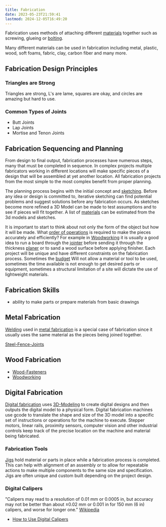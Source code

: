 ```yaml
---
title: Fabrication
date: 2023-05-23T21:59:41
lastmod: 2024-12-05T16:49:20
---
```


Fabrication uses methods of attaching different [materials](./materials-for-making.md) together such as screwing, glueing or [bolting](bolting.md).

Many different materials can be used in fabrication including metal, plastic, wood, soft foams, fabric, clay, carbon fiber and many more.

## Fabrication Design Principles

### Triangles are Strong

Triangles are strong, L's are lame,
squares are okay, and circles are amazing but hard to use.

### Common Types of Joints

- Butt Joints
- Lap Joints
- Mortise and Tenon Joints

## Fabrication Sequencing and Planning

From design to final output, fabrication processes have numerous steps, many that must be completed in sequence. In complex projects multiple fabricators working in different locations will make specific pieces of a design that will be assembled at yet another location. All fabrication projects from the most simple to the most complex benefit from proper planning.

The planning process begins with the initial concept and [sketching](../drawing/sketching.md). Before any idea or design is committed to, iterative sketching can find potential problems and suggest solutions before any fabrication occurs. As sketches become more refined a 3D Model can be made to test assumptions and to see if pieces will fit together. A list of [materials](./materials-for-making.md) can be estimated from the 3d models and sketches.

It is important to start to think about not only the form of the object but how it will be made. What [order of operations](./order-of-operations.md) is required to make the pieces accurately and efficiently? For example in [Woodworking](../woodworking/woodworking.md) it is usually a good idea to run a board through the [jointer](../woodworking/jointer.md) before sending it through the thickness [planer](../woodworking/planer.md) or to sand a wood surface before applying finisher. Each project will be unique and have different constraints on the fabrication process. Sometimes the [budget](../art-faq/how-to-create-an-artist-budget.md) Will not allow a material or tool to be used, sometimes the time available is not enough to get desired parts or equipment, sometimes a structural limitation of a site will dictate the use of lightweight materials.

## Fabrication Skills

- ability to make parts or prepare materials from basic drawings

## Metal Fabrication

[Welding](../metalworking/welding.md) used in [metal fabrication](../metalworking/metal-fabrication.md) is a special case of fabrication since it usually uses the same material as the pieces being joined together.

[Steel-Fence-Joints](../metalworking/steel-fence-joints.md)

## Wood Fabrication

- [Wood-Fasteners](../woodworking/wood-fasteners.md)
- [Woodworking](../woodworking/woodworking.md)

## Digital Fabrication

[Digital fabrication](../digital-fabrication/digital-fabrication.md) uses [3D-Modeling](../3d-modeling/3d-modeling.md) to create digital designs and then outputs the digital model to a physical form. Digital fabrication machines use gcode to translate the shape and size of the 3D model into a specific set of instructions or operations for the machine to execute. Stepper motors, linear rails, proximity sensors, computer vision and other industrial controls keep track of the precise location on the machine and material being fabricated.

### Fabrication Tools

[Jigs](jigs.md) hold material or parts in place while a fabrication process is completed. This can help with alignment of an assembly or to allow for repeatable actions to make multiple components to the same size and specification. Jigs are often unique and custom built depending on the project design.

### Digital Calipers

"Calipers may read to a resolution of 0.01 mm or 0.0005 in, but accuracy may not be better than about ±0.02 mm or 0.001 in for 150 mm (6 in) calipers, and worse for longer one." [Wikipedia](https://en.m.wikipedia.org/wiki/Calipers#Comparison)

- [How to Use Digital Calipers](./how-to-use-digital-calipers.md)
